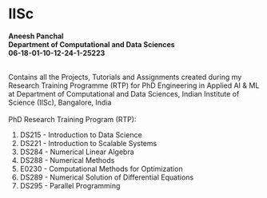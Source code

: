 # IISc 
**Aneesh Panchal</br> 
Department of Computational and Data Sciences</br> 
06-18-01-10-12-24-1-25223</br></br>** 

Contains all the Projects, Tutorials and Assignments created during my Research Training Programme (RTP) for PhD Engineering in Applied AI & ML at Department of Computational and Data Sciences, Indian Institute of Science (IISc), Bangalore, India</br></br>
PhD Research Training Program (RTP):
1. DS215 - Introduction to Data Science
2. DS221 - Introduction to Scalable Systems
3. DS284 - Numerical Linear Algebra
4. DS288 - Numerical Methods
5. E0230 - Computational Methods for Optimization
6. DS289 - Numerical Solution of Differential Equations
7. DS295 - Parallel Programming
